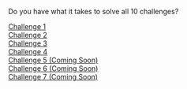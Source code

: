 Do you have what it takes to solve all 10 challenges?

[Challenge 1](challenge1/challenge1.md)<br>
[Challenge 2](challenge2/challenge2.md)<br>
[Challenge 3](challenge3/challenge3.md)<br>
[Challenge 4](challenge4/challenge4.md)<br>
[Challenge 5 (Coming Soon)](challenge5/challenge5.md)<br>
[Challenge 6 (Coming Soon)](challenge6/challenge6.md)<br>
[Challenge 7 (Coming Soon)](challenge7/challenge7.md)<br>
